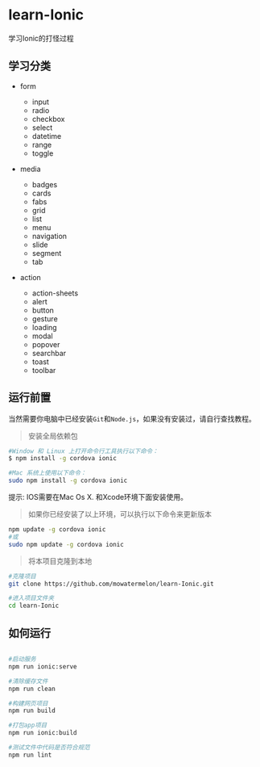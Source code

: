 # learn-Ionic

学习Ionic的打怪过程

## 学习分类

- form
  - input
  - radio
  - checkbox
  - select
  - datetime
  - range
  - toggle

- media
  - badges
  - cards
  - fabs
  - grid
  - list
  - menu
  - navigation
  - slide
  - segment
  - tab

- action

  - action-sheets
  - alert
  - button
  - gesture
  - loading
  - modal
  - popover
  - searchbar
  - toast
  - toolbar

## 运行前置

当然需要你电脑中已经安装`Git`和`Node.js`，如果没有安装过，请自行查找教程。

> 安装全局依赖包

```bash
#Window 和 Linux 上打开命令行工具执行以下命令：
$ npm install -g cordova ionic

#Mac 系统上使用以下命令：
sudo npm install -g cordova ionic
```

提示: IOS需要在Mac Os X. 和Xcode环境下面安装使用。

> 如果你已经安装了以上环境，可以执行以下命令来更新版本

```bash
npm update -g cordova ionic
#或
sudo npm update -g cordova ionic
```

> 将本项目克隆到本地

```bash
#克隆项目
git clone https://github.com/mowatermelon/learn-Ionic.git

#进入项目文件夹
cd learn-Ionic
```

## 如何运行

```bash

#启动服务
npm run ionic:serve

#清除缓存文件
npm run clean

#构建网页项目
npm run build

#打包app项目
npm run ionic:build

#测试文件中代码是否符合规范
npm run lint
```
